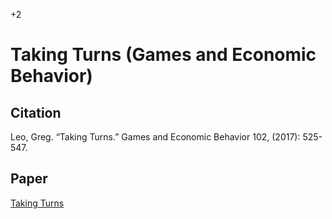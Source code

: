 +2

# Taking Turns (Games and Economic Behavior)

## Citation 

Leo, Greg. “Taking Turns.” Games and Economic Behavior 102, (2017): 525-547.


## Paper

[Taking Turns](<https://www.sciencedirect.com/science/article/pii/S0899825617300295>)
